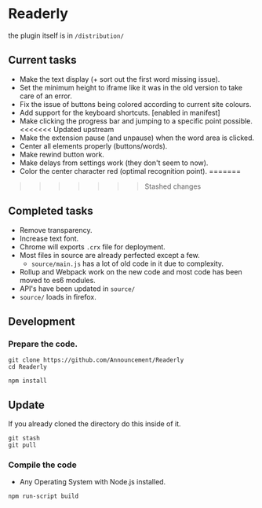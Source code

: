 # Readerly

the plugin itself is in `/distribution/`

## Current tasks

- Make the text display (+ sort out the first word missing issue).
- Set the minimum height to iframe like it was in the old version to take care of an error.
- Fix the issue of buttons being colored according to current site colours.
- Add support for the keyboard shortcuts.  [enabled in manifest]
- Make clicking the progress bar and jumping to a specific point possible.
<<<<<<< Updated upstream
- Make the extension pause (and unpause) when the word area is clicked.
- Center all elements properly (buttons/words).
- Make rewind button work.
- Make delays from settings work (they don't seem to now).
- Color the center character red (optimal recognition point).
=======
>>>>>>> Stashed changes

## Completed tasks

- Remove transparency.
- Increase text font.
- Chrome will exports `.crx` file for deployment.
- Most files in source are already perfected except a few.
  - `source/main.js` has a lot of old code in it due to complexity.
- Rollup and Webpack work on the new code and most code has been moved to es6 modules.
- API's have been updated in `source/`
- `source/` loads in firefox.

## Development

### Prepare the code.

``` command
git clone https://github.com/Announcement/Readerly
cd Readerly

npm install
```

## Update

If you already cloned the directory do this inside of it.

``` command
git stash
git pull
```

### Compile the code

- Any Operating System with Node.js installed.

``` command
npm run-script build
```
